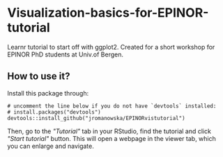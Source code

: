 # Visualization-basics-for-EPINOR-tutorial

Learnr tutorial to start off with ggplot2. Created for a short
workshop for EPINOR PhD students at Univ.of Bergen.

## How to use it?

Install this package through:

```
# uncomment the line below if you do not have `devtools` installed:
# install.packages("devtools")
devtools::install_github("jromanowska/EPINORvistutorial")
```

Then, go to the _"Tutorial"_ tab in your RStudio, find the tutorial and click
_"Start tutorial"_ button. This will open a webpage in the viewer tab, which
you can enlarge and navigate.

